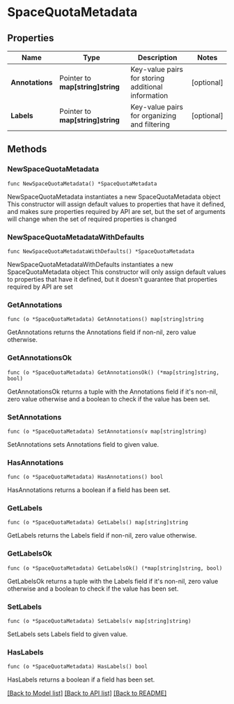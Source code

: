 # SpaceQuotaMetadata

## Properties

Name | Type | Description | Notes
------------ | ------------- | ------------- | -------------
**Annotations** | Pointer to **map[string]string** | Key-value pairs for storing additional information | [optional] 
**Labels** | Pointer to **map[string]string** | Key-value pairs for organizing and filtering | [optional] 

## Methods

### NewSpaceQuotaMetadata

`func NewSpaceQuotaMetadata() *SpaceQuotaMetadata`

NewSpaceQuotaMetadata instantiates a new SpaceQuotaMetadata object
This constructor will assign default values to properties that have it defined,
and makes sure properties required by API are set, but the set of arguments
will change when the set of required properties is changed

### NewSpaceQuotaMetadataWithDefaults

`func NewSpaceQuotaMetadataWithDefaults() *SpaceQuotaMetadata`

NewSpaceQuotaMetadataWithDefaults instantiates a new SpaceQuotaMetadata object
This constructor will only assign default values to properties that have it defined,
but it doesn't guarantee that properties required by API are set

### GetAnnotations

`func (o *SpaceQuotaMetadata) GetAnnotations() map[string]string`

GetAnnotations returns the Annotations field if non-nil, zero value otherwise.

### GetAnnotationsOk

`func (o *SpaceQuotaMetadata) GetAnnotationsOk() (*map[string]string, bool)`

GetAnnotationsOk returns a tuple with the Annotations field if it's non-nil, zero value otherwise
and a boolean to check if the value has been set.

### SetAnnotations

`func (o *SpaceQuotaMetadata) SetAnnotations(v map[string]string)`

SetAnnotations sets Annotations field to given value.

### HasAnnotations

`func (o *SpaceQuotaMetadata) HasAnnotations() bool`

HasAnnotations returns a boolean if a field has been set.

### GetLabels

`func (o *SpaceQuotaMetadata) GetLabels() map[string]string`

GetLabels returns the Labels field if non-nil, zero value otherwise.

### GetLabelsOk

`func (o *SpaceQuotaMetadata) GetLabelsOk() (*map[string]string, bool)`

GetLabelsOk returns a tuple with the Labels field if it's non-nil, zero value otherwise
and a boolean to check if the value has been set.

### SetLabels

`func (o *SpaceQuotaMetadata) SetLabels(v map[string]string)`

SetLabels sets Labels field to given value.

### HasLabels

`func (o *SpaceQuotaMetadata) HasLabels() bool`

HasLabels returns a boolean if a field has been set.


[[Back to Model list]](../README.md#documentation-for-models) [[Back to API list]](../README.md#documentation-for-api-endpoints) [[Back to README]](../README.md)


